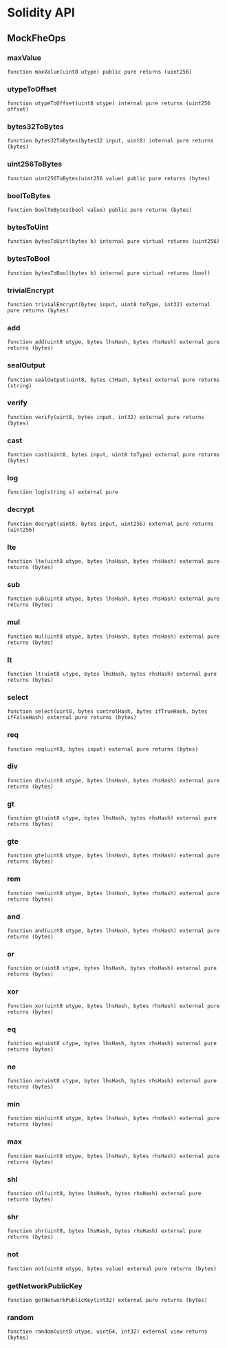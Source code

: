 # Solidity API

## MockFheOps

### maxValue

```solidity
function maxValue(uint8 utype) public pure returns (uint256)
```

### utypeToOffset

```solidity
function utypeToOffset(uint8 utype) internal pure returns (uint256 offset)
```

### bytes32ToBytes

```solidity
function bytes32ToBytes(bytes32 input, uint8) internal pure returns (bytes)
```

### uint256ToBytes

```solidity
function uint256ToBytes(uint256 value) public pure returns (bytes)
```

### boolToBytes

```solidity
function boolToBytes(bool value) public pure returns (bytes)
```

### bytesToUint

```solidity
function bytesToUint(bytes b) internal pure virtual returns (uint256)
```

### bytesToBool

```solidity
function bytesToBool(bytes b) internal pure virtual returns (bool)
```

### trivialEncrypt

```solidity
function trivialEncrypt(bytes input, uint8 toType, int32) external pure returns (bytes)
```

### add

```solidity
function add(uint8 utype, bytes lhsHash, bytes rhsHash) external pure returns (bytes)
```

### sealOutput

```solidity
function sealOutput(uint8, bytes ctHash, bytes) external pure returns (string)
```

### verify

```solidity
function verify(uint8, bytes input, int32) external pure returns (bytes)
```

### cast

```solidity
function cast(uint8, bytes input, uint8 toType) external pure returns (bytes)
```

### log

```solidity
function log(string s) external pure
```

### decrypt

```solidity
function decrypt(uint8, bytes input, uint256) external pure returns (uint256)
```

### lte

```solidity
function lte(uint8 utype, bytes lhsHash, bytes rhsHash) external pure returns (bytes)
```

### sub

```solidity
function sub(uint8 utype, bytes lhsHash, bytes rhsHash) external pure returns (bytes)
```

### mul

```solidity
function mul(uint8 utype, bytes lhsHash, bytes rhsHash) external pure returns (bytes)
```

### lt

```solidity
function lt(uint8 utype, bytes lhsHash, bytes rhsHash) external pure returns (bytes)
```

### select

```solidity
function select(uint8, bytes controlHash, bytes ifTrueHash, bytes ifFalseHash) external pure returns (bytes)
```

### req

```solidity
function req(uint8, bytes input) external pure returns (bytes)
```

### div

```solidity
function div(uint8 utype, bytes lhsHash, bytes rhsHash) external pure returns (bytes)
```

### gt

```solidity
function gt(uint8 utype, bytes lhsHash, bytes rhsHash) external pure returns (bytes)
```

### gte

```solidity
function gte(uint8 utype, bytes lhsHash, bytes rhsHash) external pure returns (bytes)
```

### rem

```solidity
function rem(uint8 utype, bytes lhsHash, bytes rhsHash) external pure returns (bytes)
```

### and

```solidity
function and(uint8 utype, bytes lhsHash, bytes rhsHash) external pure returns (bytes)
```

### or

```solidity
function or(uint8 utype, bytes lhsHash, bytes rhsHash) external pure returns (bytes)
```

### xor

```solidity
function xor(uint8 utype, bytes lhsHash, bytes rhsHash) external pure returns (bytes)
```

### eq

```solidity
function eq(uint8 utype, bytes lhsHash, bytes rhsHash) external pure returns (bytes)
```

### ne

```solidity
function ne(uint8 utype, bytes lhsHash, bytes rhsHash) external pure returns (bytes)
```

### min

```solidity
function min(uint8 utype, bytes lhsHash, bytes rhsHash) external pure returns (bytes)
```

### max

```solidity
function max(uint8 utype, bytes lhsHash, bytes rhsHash) external pure returns (bytes)
```

### shl

```solidity
function shl(uint8, bytes lhsHash, bytes rhsHash) external pure returns (bytes)
```

### shr

```solidity
function shr(uint8, bytes lhsHash, bytes rhsHash) external pure returns (bytes)
```

### not

```solidity
function not(uint8 utype, bytes value) external pure returns (bytes)
```

### getNetworkPublicKey

```solidity
function getNetworkPublicKey(int32) external pure returns (bytes)
```

### random

```solidity
function random(uint8 utype, uint64, int32) external view returns (bytes)
```

